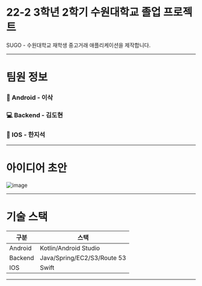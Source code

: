 # 22-2 3학년 2학기 수원대학교 졸업 프로젝트

SUGO - 수원대학교 재학생 중고거래 애플리케이션을 제작합니다.

---

# 팀원 정보

### 📱 Android - 이삭
### 💻 Backend - 김도현
### 🍎 IOS - 한지석

---

# 아이디어 초안

![image](https://user-images.githubusercontent.com/60564431/189289240-63015abf-2f39-482b-a80a-42f80fe9fed1.png)

---

# 기술 스택

|구분|스택|
|---|---|
|Android|Kotlin/Android Studio|
|Backend|Java/Spring/EC2/S3/Route 53|
|IOS|Swift|

---
